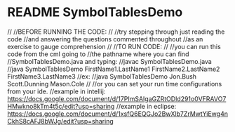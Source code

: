 # README SymbolTablesDemo
//
//BEFORE RUNNING THE CODE:
//
//try stepping through just reading the code
//and answering the questions commented throughout
//as an exercise to gauge comprehension
//
//TO RUN CODE:
//
//you can run this code from the cml going to
//the pathname where you can find
//SymbolTablesDemo.java and typing:
//javac SymbolTablesDemo.java
//java SymbolTablesDemo FirstName1.LastName1 FirstName2.LastName2 FirstName3.LastName3
//ex:
//java SymbolTablesDemo Jon.Bush Scott.Dunning Mason.Cole
//
//or you can set your run time configurations from your ide.
//example in intellij: https://docs.google.com/document/d/17PImSAIgaGZRtODld291o0VFRAVO7HMwkno8kTm4t5c/edit?usp=sharing
//example in eclipse:  https://docs.google.com/document/d/1xsfQ6EQGJo2BwXlb7ZrMwtYiEwg4nCkhS8cAFJ8bWJg/edit?usp=sharing
